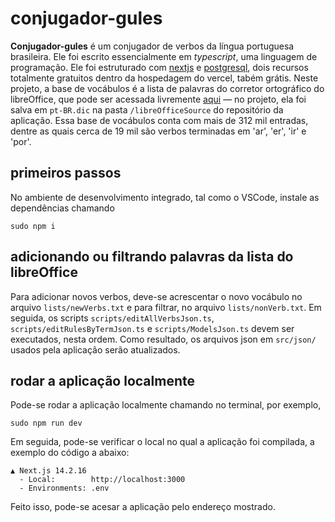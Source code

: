 # conjugador-gules

**Conjugador-gules**
é um conjugador de verbos da língua portuguesa brasileira. Ele foi escrito essencialmente em 
_typescript_, uma linguagem de programação. Ele foi estruturado com [nextjs](https://nextjs.org/) 
e [postgresql](https://www.postgresql.org/), dois recursos totalmente
gratuitos dentro da hospedagem do vercel, tabém grátis. Neste projeto, a base de vocábulos é a lista de palavras do corretor ortográfico do libreOffice, que pode ser acessada
livremente [aqui](https://cgit.freedesktop.org/libreoffice/dictionaries/plain/pt_BR/pt_BR.dic)
— no projeto, ela foi salva em `pt-BR.dic` na pasta `/libreOfficeSource` do 
repositório da aplicação. Essa base de vocábulos conta com mais de 312 mil entradas, dentre as quais cerca de 19 mil são verbos terminadas em 'ar', 'er', 'ir' e 'por'.

## primeiros passos

No ambiente de desenvolvimento integrado, tal como o VSCode, instale as dependências chamando

```
sudo npm i
```

## adicionando ou filtrando palavras da lista do libreOffice

Para adicionar novos verbos, deve-se acrescentar o novo vocábulo no arquivo `lists/newVerbs.txt`
e para filtrar, no arquivo `lists/nonVerb.txt`. Em seguida, os scripts `scripts/editAllVerbsJson.ts`, `scripts/editRulesByTermJson.ts` e `scripts/ModelsJson.ts` devem ser executados, nesta ordem.
Como resultado, os arquivos json em `src/json/` usados pela aplicação serão atualizados.

## rodar a aplicação localmente

Pode-se rodar a aplicação localmente chamando no terminal, por exemplo, 

```
sudo npm run dev
```

Em seguida, pode-se verificar o local no qual a aplicação foi compilada, a exemplo do código a abaixo:

```
▲ Next.js 14.2.16
  - Local:        http://localhost:3000
  - Environments: .env
```

Feito isso, pode-se acesar a aplicação pelo endereço mostrado.